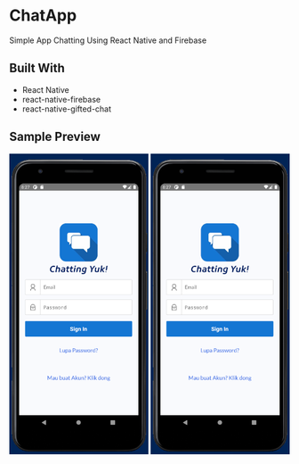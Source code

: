 # ChatApp
Simple App Chatting Using React Native and Firebase

## Built With

* React Native
* react-native-firebase
* react-native-gifted-chat

## Sample Preview

<img src="https://raw.githubusercontent.com/hafiztsalavin/ChatApp/master/assets/login.png" width="250" height="539">
<img src="https://raw.githubusercontent.com/hafiztsalavin/ChatApp/master/assets/login.png" width="250" height="539">
